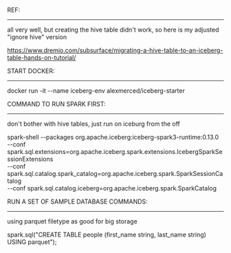 REF:
****
all very well, but creating the hive table didn't work, so here is my adjusted "ignore hive" version

https://www.dremio.com/subsurface/migrating-a-hive-table-to-an-iceberg-table-hands-on-tutorial/


START DOCKER:
*************
docker run -it --name iceberg-env alexmerced/iceberg-starter 


COMMAND TO RUN SPARK FIRST:
***************************
don't bother with hive tables, just run on iceburg from the off


spark-shell --packages org.apache.iceberg:iceberg-spark3-runtime:0.13.0\
    --conf spark.sql.extensions=org.apache.iceberg.spark.extensions.IcebergSparkSessionExtensions \
    --conf spark.sql.catalog.spark_catalog=org.apache.iceberg.spark.SparkSessionCatalog \
    --conf spark.sql.catalog.iceberg=org.apache.iceberg.spark.SparkCatalog
    
RUN A SET OF SAMPLE DATABASE COMMANDS:
**************************************
using parquet filetype as good for big storage

spark.sql("CREATE TABLE people (first_name string, last_name string) USING parquet");
